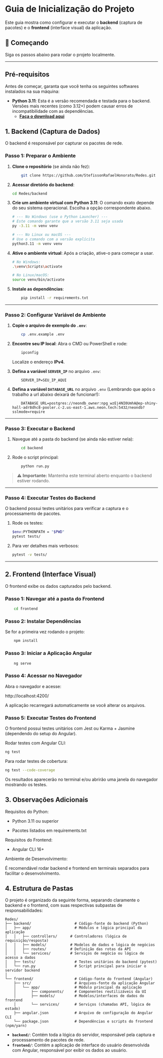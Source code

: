 # Guia de Inicialização do Projeto

Este guia mostra como configurar e executar o **backend** (captura de pacotes) e o **frontend** (interface visual) da aplicação.

## 🚀 Começando

Siga os passos abaixo para rodar o projeto localmente.

---
## Pré-requisitos

Antes de começar, garanta que você tenha os seguintes softwares instalados na sua máquina:

-   **Python 3.11**: Esta é a versão recomendada e testada para o backend. Versões mais recentes (como 3.12+) podem causar erros de incompatibilidade com as dependências.
    -   [**Faça o download aqui**](https://www.python.org/downloads/release/python-3118/)


## 1. Backend (Captura de Dados)

O backend é responsável por capturar os pacotes de rede.

### Passo 1: Preparar o Ambiente

1. **Clone o repositório** (se ainda não fez):  
    ```bash
        git clone https://github.com/StefissonRafaelHonorato/Redes.git
    ```

2. **Acessar diretório do backend**:
    ```bash
    cd Redes/backend
    ```

3.  **Crie um ambiente virtual com Python 3.11**:
    O comando exato depende do seu sistema operacional. Escolha a opção correspondente abaixo.

    ```bash
    # --- No Windows (use o Python Launcher) ---
    # Este comando garante que a versão 3.11 seja usada
    py -3.11 -m venv venv

    # --- No Linux ou macOS ---
    # Use o comando com a versão explícita
    python3.11 -m venv venv
    ```

4.  **Ative o ambiente virtual**:
    Após a criação, ative-o para começar a usar.

    ```bash
    # No Windows:
    .\venv\Scripts\activate

    # No Linux/macOS:
    source venv/bin/activate
    ```

5. **Instale as dependências**:  
    ```bash
        pip install -r requirements.txt
    ```

---

### Passo 2: Configurar Variável de Ambiente

1. **Copie o arquivo de exemplo do `.env`**:  
    ```bash
        cp .env.example .env
    ```

2. **Encontre seu IP local**: Abra o CMD ou PowerShell e rode:
    ```bash
        ipconfig
    ```
    Localize o endereço **IPv4**.

3. **Defina a variável `SERVER_IP`** no arquivo `.env`:
    ```env
        SERVER_IP=SEU_IP_AQUI
    ```

4. **Defina a variável `DATABASE_URL`** no arquivo `.env`
    (Lembrando que após o trabalho a url abaixo deixará de funcionar!): 
    ```env
        DATABASE_URL=postgres://neondb_owner:npg_wzEj4NI0UmhA@ep-shiny-hall-adr8dhc8-pooler.c-2.us-east-1.aws.neon.tech:5432/neondb?sslmode=require
    ```

---

### Passo 3: Executar o Backend

1. Navegue até a pasta do backend (se ainda não estiver nela):  
    ```bash
        cd backend
    ```

2. Rode o script principal:  
    ```bash
        python run.py
    ```

> ⚠️ **Importante:** Mantenha este terminal aberto enquanto o backend estiver rodando.

---

### Passo 4: Executar Testes do Backend

O backend possui testes unitários para verificar a captura e o processamento de pacotes.

1. Rode os testes:  
    ```bash
    $env:PYTHONPATH = "$PWD"
    pytest tests/
    ```

2. Para ver detalhes mais verbosos:  
    ```bash
    pytest -v tests/
    ```

---

## 2. Frontend (Interface Visual)

O frontend exibe os dados capturados pelo backend.

### Passo 1: Navegar até a pasta do Frontend

```bash
    cd frontend
```

### Passo 2: Instalar Dependências

Se for a primeira vez rodando o projeto:
```bash
    npm install
```

### Passo 3: Iniciar a Aplicação Angular
```bash
    ng serve
```
### Passo 4: Acessar no Navegador

Abra o navegador e acesse:

http://localhost:4200/

A aplicação recarregará automaticamente se você alterar os arquivos.

### Passo 5: Executar Testes do Frontend

O frontend possui testes unitários com Jest ou Karma + Jasmine (dependendo do setup do Angular).

Rodar testes com Angular CLI:
```bash
ng test
```

Para rodar testes de cobertura:
```bash
ng test --code-coverage
```

Os resultados aparecerão no terminal e/ou abrirão uma janela do navegador mostrando os testes.

## 3. Observações Adicionais

Requisitos do Python:

- Python 3.11 ou superior

- Pacotes listados em requirements.txt

Requisitos do Frontend:

- Angular CLI 16+

Ambiente de Desenvolvimento:

É recomendável rodar backend e frontend em terminais separados para facilitar o desenvolvimento.

## 4. Estrutura de Pastas

O projeto é organizado da seguinte forma, separando claramente o backend e o frontend, com suas respectivas subpastas de responsabilidades:

```
Redes/
├── backend/                    # Código-fonte do backend (Python)
│   ├── app/                    # Módulos e lógica principal da aplicação
│   │   ├── controllers/      # Controladores (lógica de requisição/resposta)
│   │   ├── models/           # Modelos de dados e lógica de negócios
│   │   ├── routes/           # Definição das rotas da API
│   │   └── services/         # Serviços de negócio ou lógica de acesso a dados
│   ├── tests/                  # Testes unitários do backend (pytest)
│   └── run.py                  # Script principal para iniciar o servidor backend
│
└── frontend/                   # Código-fonte do frontend (Angular)
    ├── src/                    # Arquivos-fonte da aplicação Angular
    │   └── app/                # Módulo principal da aplicação
    │       ├── components/     # Componentes reutilizáveis da UI
    │       ├── models/         # Modelos/interfaces de dados do frontend
    │       └── services/       # Serviços (chamadas API, lógica de estado)
    ├── angular.json            # Arquivo de configuração do Angular CLI
    └── package.json            # Dependências e scripts do frontend (npm/yarn)
```

- **`backend/`**: Contém toda a lógica do servidor, responsável pela captura e processamento de pacotes de rede.
- **`frontend/`**: Contém a aplicação de interface do usuário desenvolvida com Angular, responsável por exibir os dados ao usuário.
